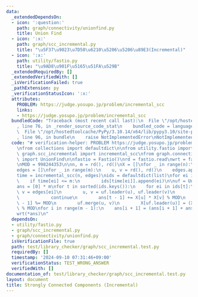 ```yaml
---
data:
  _extendedDependsOn:
  - icon: ':question:'
    path: graph/connectivity/unionfind.py
    title: Union Find
  - icon: ':x:'
    path: graph/scc_incremental.py
    title: "\u5F37\u9023\u7D50\u6210\u5206\u5206\u89E3(Incremental)"
  - icon: ':x:'
    path: utility/fastio.py
    title: "\u9AD8\u901F\u5165\u51FA\u529B"
  _extendedRequiredBy: []
  _extendedVerifiedWith: []
  _isVerificationFailed: true
  _pathExtension: py
  _verificationStatusIcon: ':x:'
  attributes:
    PROBLEM: https://judge.yosupo.jp/problem/incremental_scc
    links:
    - https://judge.yosupo.jp/problem/incremental_scc
  bundledCode: "Traceback (most recent call last):\n  File \"/opt/hostedtoolcache/PyPy/3.10.14/x64/lib/pypy3.10/site-packages/onlinejudge_verify/documentation/build.py\"\
    , line 76, in _render_source_code_stat\n    bundled_code = language.bundle(\n\
    \  File \"/opt/hostedtoolcache/PyPy/3.10.14/x64/lib/pypy3.10/site-packages/onlinejudge_verify/languages/python.py\"\
    , line 96, in bundle\n    raise NotImplementedError\nNotImplementedError\n"
  code: "# verification-helper: PROBLEM https://judge.yosupo.jp/problem/incremental_scc\n\
    \nfrom collections import defaultdict\n\nfrom utility.fastio import Fastio\nfrom\
    \ graph.scc_incremental import incremental_scc\nfrom graph.connectivity.unionfind\
    \ import UnionFind\n\nfastio = Fastio()\nrd = fastio.read\nwrt = fastio.write\n\
    \nMOD = 998244353\n\nn, m = rd(), rd()\nX = []\nfor _ in range(n):\n    X.append(int(rd()))\n\
    edges = []\nfor _ in range(m):\n    u, v = rd(), rd()\n    edges.append((u, v))\n\
    time = incremental_scc(n, edges)\nids = defaultdict(list)\nfor ei in range(m):\n\
    \    if time[ei] <= m:\n        ids[time[ei]].append(ei)\n\nuf = UnionFind(n)\n\
    ans = [0] * m\nfor t in sorted(ids.keys()):\n    for ei in ids[t]:\n        u,\
    \ v = edges[ei]\n        u, v = uf.leader(u), uf.leader(v)\n        if u == v:\n\
    \            continue\n        ans[t - 1] += X[u] * X[v] % MOD\n        ans[t\
    \ - 1] %= MOD\n        uf.merge(u, v)\n        X[uf.leader(u)] = (X[u] + X[v])\
    \ % MOD\nfor i in range(m - 1):\n    ans[i + 1] = (ans[i + 1] + ans[i]) % MOD\n\
    wrt(*ans)\n"
  dependsOn:
  - utility/fastio.py
  - graph/scc_incremental.py
  - graph/connectivity/unionfind.py
  isVerificationFile: true
  path: test/library_checker/graph/scc_incremental.test.py
  requiredBy: []
  timestamp: '2024-09-10 07:31:46+09:00'
  verificationStatus: TEST_WRONG_ANSWER
  verifiedWith: []
documentation_of: test/library_checker/graph/scc_incremental.test.py
layout: document
title: Strongly Connected Components (Incremental)
---
```


